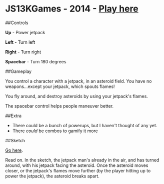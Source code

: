 # JS13KGames - 2014 - [Play here](http://js13kgames.com/entries/space-burn)

##Controls

**Up** - Power jetpack

**Left** - Turn left

**Right** - Turn right

**Spacebar** - Turn 180 degrees


##Gameplay

You control a character with a jetpack, in an asteroid field.
You have no weapons...except your jetpack, which spouts flames!

You fly around, and destroy asteroids by using your jetpack's flames.

The spacebar control helps people maneuver better.

##Extra

- There could be a bunch of powerups, but I haven't thought of any yet.
- There *could* be combos to gamify it more

##Sketch

[Go here](http://sketchtoy.com/62629853).

Read on. In the sketch, the jetpack man's already in the air, and has turned around, with his jetpack facing the asteroid. Once the asteroid moves closer, or the jetpack's flames move further (by the player hitting up to power the jetpack), the asteroid breaks apart.
